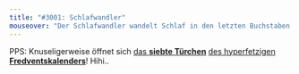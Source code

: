 ```yaml
---
title: "#3001: Schlafwandler"
mouseover: "Der Schlafwandler wandelt Schlaf in den letzten Buchstaben des Alphabets."
---
```


PPS:
Knuseligerweise öffnet sich <a href="http://www.fonflatter.de/2013/12/07/das-7-tuerchen" title="Das 7. Türchen">das <strong>siebte Türchen</strong></a> <a href="http://www.fonflatter.de/der-fetzige-fredventskalender-2013" title="Der hyperfetzige Fredventskalender 2013">des hyperfetzigen <strong>Fredventskalenders</strong></a>!
Hihi..


